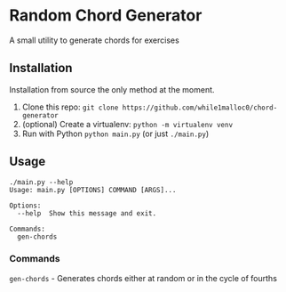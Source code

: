 # Random Chord Generator

A small utility to generate chords for exercises

## Installation

Installation from source the only method at the moment.

1. Clone this repo: `git clone https://github.com/while1malloc0/chord-generator`
2. (optional) Create a virtualenv: `python -m virtualenv venv`
3. Run with Python `python main.py` (or just `./main.py`)

## Usage

```
./main.py --help
Usage: main.py [OPTIONS] COMMAND [ARGS]...

Options:
  --help  Show this message and exit.

Commands:
  gen-chords
```

### Commands

`gen-chords` - Generates chords either at random or in the cycle of fourths
